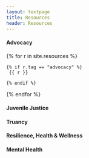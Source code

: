 ```yaml
---
layout: textpage
title: Resources
header: Resources
---
```



#### Advocacy

{% for r in site.resources %}

    {% if r.tag == "advocacy" %}
     {{ r }}

    {% endif %}
{% endfor %}

#### Juvenile Justice

#### Truancy

#### Resilience, Health & Wellness

#### Mental Health




